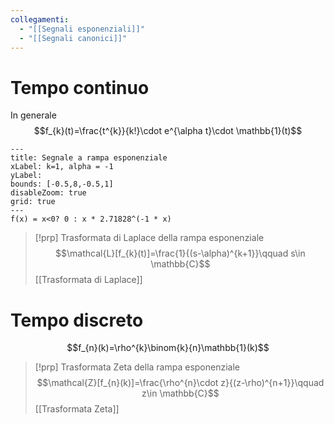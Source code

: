 ```yaml
---
collegamenti:
  - "[[Segnali esponenziali]]"
  - "[[Segnali canonici]]"
---
```

# Tempo continuo
In generale $$f_{k}(t)=\frac{t^{k}}{k!}\cdot e^{\alpha t}\cdot \mathbb{1}(t)$$

```functionplot
---
title: Segnale a rampa esponenziale
xLabel: k=1, alpha = -1
yLabel: 
bounds: [-0.5,8,-0.5,1]
disableZoom: true
grid: true
---
f(x) = x<0? 0 : x * 2.71828^(-1 * x)
```

>[!prp] Trasformata di Laplace della rampa esponenziale
>$$\mathcal{L}[f_{k}(t)]=\frac{1}{(s-\alpha)^{k+1}}\qquad s\in \mathbb{C}$$
>[[Trasformata di Laplace]]

# Tempo discreto
$$f_{n}(k)=\rho^{k}\binom{k}{n}\mathbb{1}(k)$$
>[!prp] Trasformata Zeta della rampa esponenziale
>$$\mathcal{Z}[f_{n}(k)]=\frac{\rho^{n}\cdot z}{(z-\rho)^{n+1}}\qquad z\in \mathbb{C}$$
>[[Trasformata Zeta]]